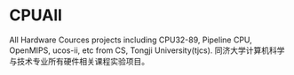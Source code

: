 # CPUAll
All Hardware Cources projects including CPU32-89, Pipeline CPU, OpenMIPS, ucos-ii, etc from CS, Tongji University(tjcs). 同济大学计算机科学与技术专业所有硬件相关课程实验项目。

